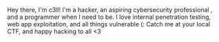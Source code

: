 Hey there, I'm c3ll! I'm a hacker, an aspiring cybersecurity professional , and a programmer when I need to be.
I love internal penetration testing, web app exploitation, and all things vulnerable (:
Catch me at your local CTF, and happy hacking to all <3

